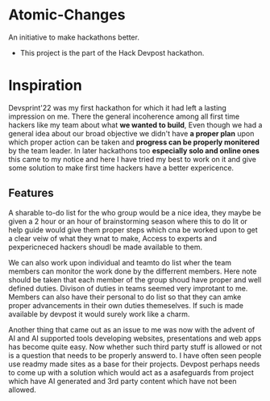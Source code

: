 # Atomic-Changes
An initiative to make hackathons better.

- This project is the part of the Hack Devpost hackathon.
# Inspiration

Devsprint'22 was my first hackathon for which it had left a lasting impression on me. There the general incoherence among all first time hackers like my team about what **we wanted to build**, Even though we had a general idea about our broad objective we didn't have **a proper plan** upon which proper action can be taken and **progress can be properly monitered** by the team leader. In later hackathons too **especially solo and online ones** this came to my notice and here I have tried my best to work on it and give some solution to make first time hackers have a better expericence.

## Features

A sharable to-do list for the who group would be a nice idea, they maybe be given a 2 hour or an hour of brainstorming season where this to do lit or help guide would give them proper steps which cna be worked upon to get a clear veiw of what they wnat to make, Access to experts and pexpericneced hackers shoudl be made available to them.

We can also work upon individual and teamto do list wher the team members can monitor the work done by the differrent members. Here note should be taken that each member of the group shoud have proper and well defined duties. Divison of duties in teams seemed very improtant to me. Members can also have their personal to do list so that they can amke proper advancements in their own duties themeselves. If such is made available by devpost it would surely work like a charm.

Another thing that came out as an issue to me was now with the advent of AI and AI supported tools developing websites, presentations and web apps has become quite easy. Now whether such third party stuff is allowed or not is a question that needs to be properly answerd to. I have often seen people use readmy made sites as a base for their projects. Devpost perhaps needs to come up with a solution which would act as a asafeguards from project which have AI generated and 3rd party content which have not been allowed.
